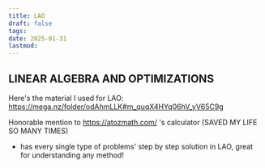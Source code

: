 ```yaml
---
title: LAO
draft: false
tags:
date: 2025-01-31
lastmod:
---
```

## LINEAR ALGEBRA AND OPTIMIZATIONS

Here's the material I used for LAO:
https://mega.nz/folder/odAhmLLK#m_quqX4HYq06hV_yV65C9g

Honorable mention to https://atozmath.com/ 's calculator (SAVED MY LIFE SO MANY TIMES)
- has every single type of problems' step by step solution in LAO, great for understanding any method!